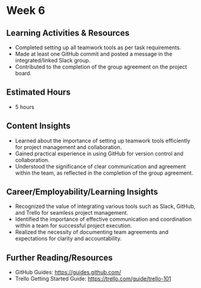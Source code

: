 # Week 6

## Learning Activities & Resources
- Completed setting up all teamwork tools as per task requirements.
- Made at least one GitHub commit and posted a message in the integrated/linked Slack group.
- Contributed to the completion of the group agreement on the project board.

## Estimated Hours
- 5 hours

## Content Insights
- Learned about the importance of setting up teamwork tools efficiently for project management and collaboration.
- Gained practical experience in using GitHub for version control and collaboration.
- Understood the significance of clear communication and agreement within the team, as reflected in the completion of the group agreement.

## Career/Employability/Learning Insights
- Recognized the value of integrating various tools such as Slack, GitHub, and Trello for seamless project management.
- Identified the importance of effective communication and coordination within a team for successful project execution.
- Realized the necessity of documenting team agreements and expectations for clarity and accountability.

## Further Reading/Resources
- GitHub Guides: https://guides.github.com/
- Trello Getting Started Guide: https://trello.com/guide/trello-101

